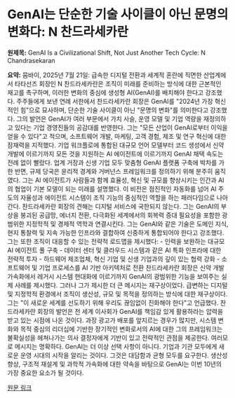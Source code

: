 # GenAI는 단순한 기술 사이클이 아닌 문명의 변화다: N 찬드라세카란

**원제목:** GenAI Is a Civilizational Shift, Not Just Another Tech Cycle: N Chandrasekaran

**요약:** 뭄바이, 2025년 7월 21일: 급속한 디지털 전환과 세계적 혼란에 직면한 산업계에서 타타선즈 회장인 N 찬드라세카란은 조직이 미래를 준비하는 방식에 대한 근본적인 재고를 촉구하며, 이러한 변화의 중심에 생성형 AI(GenAI)를 배치해야 한다고 강조했다.  주주들에게 보낸 연례 서한에서 찬드라세카란 회장은 GenAI를 "2024년 가장 혁신적인 힘"으로 묘사하며, 단순한 기술 사이클이 아닌 "문명의 변화"를 의미한다고 강조했다. 그의 발언은 GenAI가 여러 부문에서 가치 사슬, 운영 모델 및 기업 역량을 재정의하고 있다는 기업 경영진들의 공감대를 반영한다. 그는 "모든 산업이 GenAI로부터 이익을 얻을 수 있다"고 적으며, 소프트웨어 개발, 마케팅, 고객 경험, 제조 및 연구 혁신에 대한 잠재력을 지적했다. 기업 워크플로에 통합된 대규모 언어 모델부터 코드 생성에서 신약 개발에 이르기까지 모든 것을 지원하는 AI 에이전트에 이르기까지 GenAI 채택 속도는 전례 없이 빨랐다. 업계 거장과 신생 기업 모두 맞춤형 GenAI 플랫폼 구축에 박차를 가한 반면, 규제 당국은 윤리적 경계와 거버넌스 프레임워크를 정의하기 위해 분주히 움직였다. 그는 AI 에이전트가 사람들과 함께 효율성, 혁신 및 규모를 향상시키는 인간과 AI의 협업이 기본 모델이 되는 미래를 설명했다. 이 비전은 점진적인 자동화를 넘어 AI 주도의 자율성과 에이전트 시스템이 조직 기능의 중심적인 역할을 하는 패러다임으로 나아간다. 찬드라세카란 회장의 견해는 디지털 서비스에 국한되지 않는다. 그는 GenAI의 부상을 붕괴된 공급망, 에너지 전환, 다극화된 세계에서의 회복력 증대 필요성을 포함한 광범위한 지정학적 및 경제적 역학과 연결시킨다. 그는 GenAI와 같은 기술은 도메인 지식, 현지 통찰력 및 지속 가능한 인프라와 결합하여 신중하게 통합되어야 한다고 강조했다. 그는 또한 조직이 대응할 수 있는 전략적 로드맵을 제시했다: - 인력을 보완하는 대규모 AI 에이전트 풀 구축 - 데이터 센터 및 클라우드 시스템과 같은 AI 특화 인프라에 대한 전략적 투자 - 하드웨어 제조업체, 혁신 기업 및 신생 기업과의 깊이 있는 협력 강화 - 소프트웨어 및 기업 프로세스를 AI 기반 아키텍처로 전환 찬드라세카란 회장은 신약 개발 가속화에서 레거시 시스템 현대화에 이르기까지 GenAI의 광범위한 기능을 보여주는 실제 사례를 제시했다. 그러나 그가 제시한 더 큰 메시지는 재구상이었다. 급변하는 디지털 및 지정학적 환경에서 조직이 생산성, 규모 및 목적을 정의하는 방식에 대한 재구상이다. 그는 "이 새로운 세계를 선도하기 위해 우리도 끊임없이 진화해야 한다"고 언급했다. 찬드라세카란 회장의 발언은 전 세계 이사회가 GenAI를 책임감 있게 활용하라는 압력을 받고 있는 시점에 나온 것이다. 과장 광고가 배포를 앞지르는 경우가 많지만, 시스템 변화와 목적 중심의 리더십에 기반한 장기적인 변화로서의 AI에 대한 그의 프레임워크는 불확실성을 헤쳐나가는 의사 결정자에게 기반이 있고 전략적인 관점을 제공한다. 여러모로 메시지는 명확하다. GenAI는 더 이상 선택 사항이 아니다. 기업과 기관 모두에게 새로운 운영 시대의 시작을 알리는 것이다. 그것은 대담함과 균형 모두를 요구한다. 생산성 향상, 구조적 재설계 및 과학적 가속화에 대한 약속을 바탕으로 GenAI는 이번 10년의 가장 중요한 요소가 될 것이다.

[원문 링크](https://thecsruniverse.com/articles/genai-is-a-civilizational-shift-not-just-another-tech-cycle-n-chandrasekaran)
